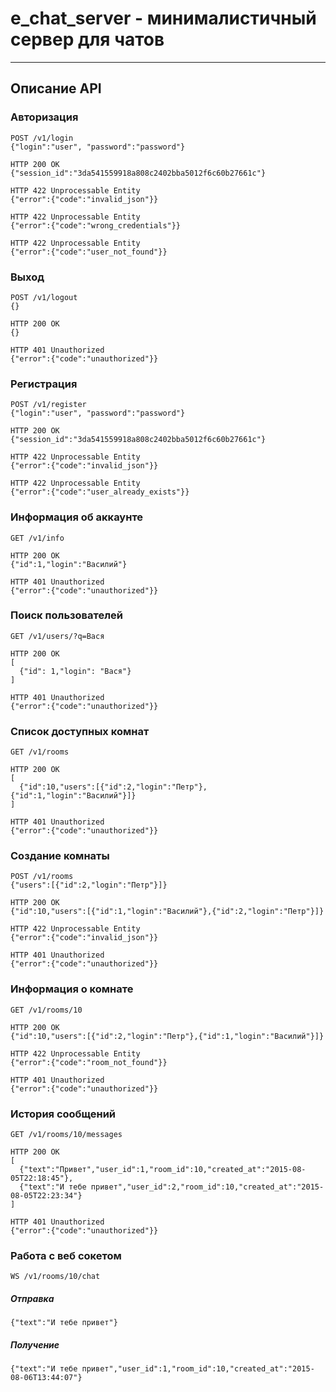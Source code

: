 # e_chat_server - минималистичный сервер для чатов
---
## Описание API
### Авторизация
```
POST /v1/login
{"login":"user", "password":"password"}

HTTP 200 OK
{"session_id":"3da541559918a808c2402bba5012f6c60b27661c"}

HTTP 422 Unprocessable Entity
{"error":{"code":"invalid_json"}}

HTTP 422 Unprocessable Entity
{"error":{"code":"wrong_credentials"}}

HTTP 422 Unprocessable Entity
{"error":{"code":"user_not_found"}}
```
### Выход
```
POST /v1/logout
{}

HTTP 200 OK
{}

HTTP 401 Unauthorized
{"error":{"code":"unauthorized"}}
```
### Регистрация
```
POST /v1/register
{"login":"user", "password":"password"}

HTTP 200 OK
{"session_id":"3da541559918a808c2402bba5012f6c60b27661c"}

HTTP 422 Unprocessable Entity
{"error":{"code":"invalid_json"}}

HTTP 422 Unprocessable Entity
{"error":{"code":"user_already_exists"}}
```
### Информация об аккаунте
```
GET /v1/info

HTTP 200 OK
{"id":1,"login":"Василий"}

HTTP 401 Unauthorized
{"error":{"code":"unauthorized"}}
```
### Поиск пользователей
```
GET /v1/users/?q=Вася

HTTP 200 OK
[
  {"id": 1,"login": "Вася"}
]

HTTP 401 Unauthorized
{"error":{"code":"unauthorized"}}
```
### Список доступных комнат
```
GET /v1/rooms

HTTP 200 OK
[
  {"id":10,"users":[{"id":2,"login":"Петр"},{"id":1,"login":"Василий"}]}
]

HTTP 401 Unauthorized
{"error":{"code":"unauthorized"}}
```
### Создание комнаты
```
POST /v1/rooms
{"users":[{"id":2,"login":"Петр"}]}

HTTP 200 OK
{"id":10,"users":[{"id":1,"login":"Василий"},{"id":2,"login":"Петр"}]}

HTTP 422 Unprocessable Entity
{"error":{"code":"invalid_json"}}

HTTP 401 Unauthorized
{"error":{"code":"unauthorized"}}
```
### Информация о комнате
```
GET /v1/rooms/10

HTTP 200 OK
{"id":10,"users":[{"id":2,"login":"Петр"},{"id":1,"login":"Василий"}]}

HTTP 422 Unprocessable Entity
{"error":{"code":"room_not_found"}}

HTTP 401 Unauthorized
{"error":{"code":"unauthorized"}}
```
### История сообщений
```
GET /v1/rooms/10/messages

HTTP 200 OK
[
  {"text":"Привет","user_id":1,"room_id":10,"created_at":"2015-08-05T22:18:45"},
  {"text":"И тебе привет","user_id":2,"room_id":10,"created_at":"2015-08-05T22:23:34"}
]

HTTP 401 Unauthorized
{"error":{"code":"unauthorized"}}
```
### Работа с веб сокетом
```
WS /v1/rooms/10/chat
```
##### Отправка
```
{"text":"И тебе привет"}
```
##### Получение
```
{"text":"И тебе привет","user_id":1,"room_id":10,"created_at":"2015-08-06T13:44:07"}
```

